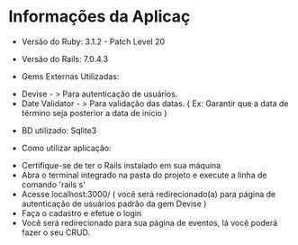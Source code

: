 # Informações da Aplicaç

* Versão do Ruby:
  3.1.2 - Patch Level 20

* Versão do Rails:
  7.0.4.3

* Gems Externas Utilizadas:
 - Devise - > Para autenticação de usuários.
 - Date Validator - > Para validação das datas. ( Ex: Garantir que a data de término seja posterior a data de início )

* BD utilizado:
  Sqlite3 

* Como utilizar aplicação:
 - Certifique-se de ter o Rails instalado em sua máquina
 - Abra o terminal integrado na pasta do projeto e execute a linha de comando 'rails s'
 - Acesse localhost:3000/  ( você será redirecionado(a) para página de autenticação de usuários padrão da gem Devise )
 - Faça o cadastro e efetue o login
 - Você será redirecionado para sua página de eventos, lá você poderá fazer o seu CRUD.
